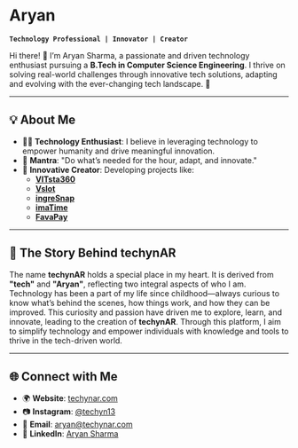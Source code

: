 # Aryan

**`Technology Professional | Innovator | Creator`**

Hi there! 👋 I’m Aryan Sharma, a passionate and driven technology enthusiast pursuing a **B.Tech in Computer Science Engineering**. I thrive on solving real-world challenges through innovative tech solutions, adapting and evolving with the ever-changing tech landscape. 🚀

---

## 💡 About Me

- 👨‍💻 **Technology Enthusiast**: I believe in leveraging technology to empower humanity and drive meaningful innovation.
- 🔗 **Mantra**: "Do what’s needed for the hour, adapt, and innovate."
- 📱 **Innovative Creator**: Developing projects like:
  - [**VITsta360**](https://vitsta360.techynar.com)
  - [**Vslot**](https://vslot.techynar.com)
  - [**ingreSnap**](https://ingresnap.techynar.com)
  - [**imaTime**](https://imatime.techynar.com)
  - [**FavaPay**](https://favapay.techynar.com)

---

## 🌟 The Story Behind **techynAR**

The name **techynAR** holds a special place in my heart. It is derived from **"tech"** and **"Aryan"**, reflecting two integral aspects of who I am. Technology has been a part of my life since childhood—always curious to know what’s behind the scenes, how things work, and how they can be improved. This curiosity and passion have driven me to explore, learn, and innovate, leading to the creation of **techynAR**. Through this platform, I aim to simplify technology and empower individuals with knowledge and tools to thrive in the tech-driven world.

---

## 🌐 Connect with Me

- 🌍 **Website**: [techynar.com](https://techynar.com)
- 📷 **Instagram**: [@techyn13](https://www.instagram.com/techyn13/)
- 📧 **Email**: [aryan@techynar.com](mailto:aryan@techynar.com)
- 💼 **LinkedIn**: [Aryan Sharma](https://www.linkedin.com/in/aryan-sharma-techynar)
